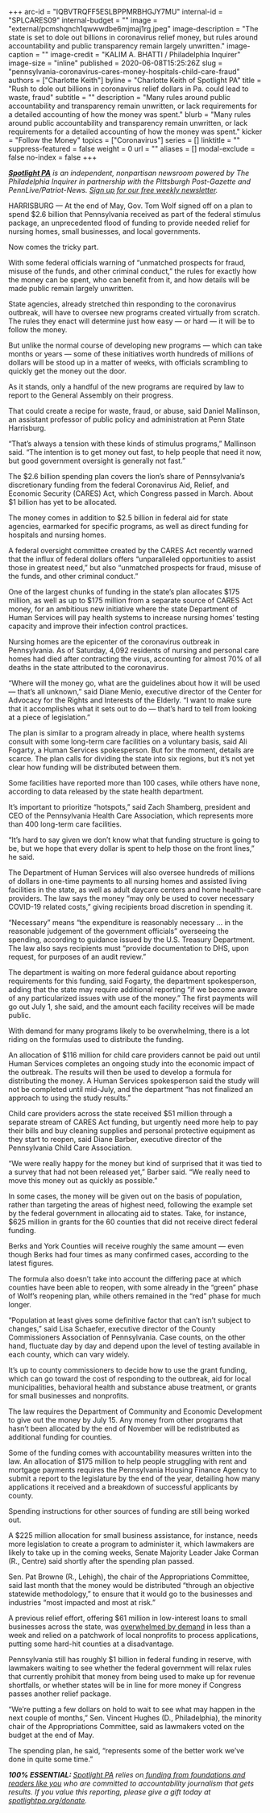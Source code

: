 +++
arc-id = "IQBVTRQFF5ESLBPPMRBHGJY7MU"
internal-id = "SPLCARES09"
internal-budget = ""
image = "external/pcmshqnch1qwwwdbe6mjmaj1rg.jpeg"
image-description = "The state is set to dole out billions in coronavirus relief money, but rules around accountability and public transparency remain largely unwritten."
image-caption = ""
image-credit = "KALIM A. BHATTI / Philadelphia Inquirer"
image-size = "inline"
published = 2020-06-08T15:25:26Z
slug = "pennsylvania-coronavirus-cares-money-hospitals-child-care-fraud"
authors = ["Charlotte Keith"]
byline = "Charlotte Keith of Spotlight PA"
title = "Rush to dole out billions in coronavirus relief dollars in Pa. could lead to waste, fraud"
subtitle = ""
description = "Many rules around public accountability and transparency remain unwritten, or lack requirements for a detailed accounting of how the money was spent."
blurb = "Many rules around public accountability and transparency remain unwritten, or lack requirements for a detailed accounting of how the money was spent."
kicker = "Follow the Money"
topics = ["Coronavirus"]
series = []
linktitle = ""
suppress-featured = false
weight = 0
url = ""
aliases = []
modal-exclude = false
no-index = false
+++

<a href="https://www.spotlightpa.org/"><i><b>Spotlight PA</b></i></a><i> is an independent, nonpartisan newsroom powered by The Philadelphia Inquirer in partnership with the Pittsburgh Post-Gazette and PennLive/Patriot-News. </i><a href="https://www.spotlightpa.org/newsletters"><i>Sign up for our free weekly newsletter</i></a><i>.</i>

HARRISBURG — At the end of May, Gov. Tom Wolf signed off on a plan to spend $2.6 billion that Pennsylvania received as part of the federal stimulus package, an unprecedented flood of funding to provide needed relief for nursing homes, small businesses, and local governments. 

Now comes the tricky part.

With some federal officials warning of “unmatched prospects for fraud, misuse of the funds, and other criminal conduct,” the rules for exactly how the money can be spent, who can benefit from it, and how details will be made public remain largely unwritten. 

State agencies, already stretched thin responding to the coronavirus outbreak, will have to oversee new programs created virtually from scratch. The rules they enact will determine just how easy — or hard — it will be to follow the money.

But unlike the normal course of developing new programs — which can take months or years — some of these initiatives worth hundreds of millions of dollars will be stood up in a matter of weeks, with officials scrambling to quickly get the money out the door.

As it stands, only a handful of the new programs are required by law to report to the General Assembly on their progress. 

That could create a recipe for waste, fraud, or abuse, said Daniel Mallinson, an assistant professor of public policy and administration at Penn State Harrisburg.

“That’s always a tension with these kinds of stimulus programs,” Mallinson said. “The intention is to get money out fast, to help people that need it now, but good government oversight is generally not fast.”

<script src="https://www.spotlightpa.org/embed.js" async></script><div data-spl-embed-version="1" data-spl-src="https://www.spotlightpa.org/embeds/newsletter/"></div>

The $2.6 billion spending plan covers the lion’s share of Pennsylvania’s discretionary funding from the federal Coronavirus Aid, Relief, and Economic Security (CARES) Act, which Congress passed in March. About $1 billion has yet to be allocated.

The money comes in addition to $2.5 billion in federal aid for state agencies, earmarked for specific programs, as well as direct funding for hospitals and nursing homes. 

A federal oversight committee created by the CARES Act recently warned that the influx of federal dollars offers “unparalleled opportunities to assist those in greatest need,” but also “unmatched prospects for fraud, misuse of the funds, and other criminal conduct.” 

One of the largest chunks of funding in the state’s plan allocates $175 million, as well as up to $175 million from a separate source of CARES Act money, for an ambitious new initiative where the state Department of Human Services will pay health systems to increase nursing homes’ testing capacity and improve their infection control practices. 

Nursing homes are the epicenter of the coronavirus outbreak in Pennsylvania. As of Saturday, 4,092 residents of nursing and personal care homes had died after contracting the virus, accounting for almost 70% of all deaths in the state attributed to the coronavirus.

“Where will the money go, what are the guidelines about how it will be used — that’s all unknown,” said Diane Menio, executive director of the Center for Advocacy for the Rights and Interests of the Elderly. “I want to make sure that it accomplishes what it sets out to do — that’s hard to tell from looking at a piece of legislation.”

The plan is similar to a program already in place, where health systems consult with some long-term care facilities on a voluntary basis, said Ali Fogarty, a Human Services spokesperson. But for the moment, details are scarce. The plan calls for dividing the state into six regions, but it’s not yet clear how funding will be distributed between them. 

Some facilities have reported more than 100 cases, while others have none, according to data released by the state health department. 

It’s important to prioritize “hotspots,” said Zach Shamberg, president and CEO of the Pennsylvania Health Care Association, which represents more than 400 long-term care facilities. 

“It’s hard to say given we don’t know what that funding structure is going to be, but we hope that every dollar is spent to help those on the front lines,” he said.

The Department of Human Services will also oversee hundreds of millions of dollars in one-time payments to all nursing homes and assisted living facilities in the state, as well as adult daycare centers and home health-care providers. The law says the money “may only be used to cover necessary COVID-19 related costs,” giving recipients broad discretion in spending it. 

“Necessary” means “the expenditure is reasonably necessary … in the reasonable judgement of the government officials” overseeing the spending, according to guidance issued by the U.S. Treasury Department. The law also says recipients must “provide documentation to DHS, upon request, for purposes of an audit review.” 

<script src="https://www.spotlightpa.org/embed.js" async></script><div data-spl-embed-version="1" data-spl-src="https://www.spotlightpa.org/embeds/donate/"></div>

The department is waiting on more federal guidance about reporting requirements for this funding, said Fogarty, the department spokesperson, adding that the state may require additional reporting “if we become aware of any particularized issues with use of the money.” The first payments will go out July 1, she said, and the amount each facility receives will be made public. 

With demand for many programs likely to be overwhelming, there is a lot riding on the formulas used to distribute the funding. 

An allocation of $116 million for child care providers cannot be paid out until Human Services completes an ongoing study into the economic impact of the outbreak. The results will then be used to develop a formula for distributing the money. A Human Services spokesperson said the study will not be completed until mid-July, and the department “has not finalized an approach to using the study results.” 

Child care providers across the state received $51 million through a separate stream of CARES Act funding, but urgently need more help to pay their bills and buy cleaning supplies and personal protective equipment as they start to reopen, said Diane Barber, executive director of the Pennsylvania Child Care Association.

“We were really happy for the money but kind of surprised that it was tied to a survey that had not been released yet,” Barber said. “We really need to move this money out as quickly as possible.”

In some cases, the money will be given out on the basis of population, rather than targeting the areas of highest need, following the example set by the federal government in allocating aid to states. Take, for instance, $625 million in grants for the 60 counties that did not receive direct federal funding. 

Berks and York Counties will receive roughly the same amount — even though Berks had four times as many confirmed cases, according to the latest figures.

The formula also doesn’t take into account the differing pace at which counties have been able to reopen, with some already in the “green” phase of Wolf’s reopening plan, while others remained in the “red” phase for much longer. 

“Population at least gives some definitive factor that can’t isn’t subject to changes,” said Lisa Schaefer, executive director of the County Commissioners Association of Pennsylvania. Case counts, on the other hand, fluctuate day by day and depend upon the level of testing available in each county, which can vary widely. 

It’s up to county commissioners to decide how to use the grant funding, which can go toward the cost of responding to the outbreak, aid for local municipalities, behavioral health and substance abuse treatment, or grants for small businesses and nonprofits. 

The law requires the Department of Community and Economic Development to give out the money by July 15. Any money from other programs that hasn’t been allocated by the end of November will be redistributed as additional funding for counties. 

Some of the funding comes with accountability measures written into the law. An allocation of $175 million to help people struggling with rent and mortgage payments requires the Pennsylvania Housing Finance Agency to submit a report to the legislature by the end of the year, detailing how many applications it received and a breakdown of successful applicants by county. 

Spending instructions for other sources of funding are still being worked out. 

A $225 million allocation for small business assistance, for instance, needs more legislation to create a program to administer it, which lawmakers are likely to take up in the coming weeks, Senate Majority Leader Jake Corman (R., Centre) said shortly after the spending plan passed. 

Sen. Pat Browne (R., Lehigh), the chair of the Appropriations Committee, said last month that the money would be distributed “through an objective statewide methodology,” to ensure that it would go to the businesses and industries “most impacted and most at risk.” 

A previous relief effort, offering $61 million in low-interest loans to small businesses across the state, was <a href="https://www.spotlightpa.org/news/2020/05/small-business-loan-pennsylvania-winners-losers/">overwhelmed by demand</a> in less than a week and relied on a patchwork of local nonprofits to process applications, putting some hard-hit counties at a disadvantage. 

Pennsylvania still has roughly $1 billion in federal funding in reserve, with lawmakers waiting to see whether the federal government will relax rules that currently prohibit that money from being used to make up for revenue shortfalls, or whether states will be in line for more money if Congress passes another relief package. 

“We’re putting a few dollars on hold to wait to see what may happen in the next couple of months,” Sen. Vincent Hughes (D., Philadelphia), the minority chair of the Appropriations Committee, said as lawmakers voted on the budget at the end of May.

The spending plan, he said, “represents some of the better work we’ve done in quite some time.”

<i><b>100% ESSENTIAL: </b></i><a href="https://www.spotlightpa.org/"><i>Spotlight PA</i></a><i> relies on</i><a href="https://www.spotlightpa.org/support"><i> funding from foundations and readers like you</i></a><i> who are committed to accountability journalism that gets results. If you value this reporting, please give a gift today at </i><a href="https://www.spotlightpa.org/donate"><i>spotlightpa.org/donate</i></a><i>.</i>
